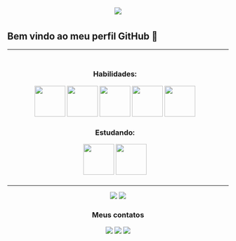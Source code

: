 <h1 align="center">
    <img src="https://readme-typing-svg.herokuapp.com/?font=Righteous&size=55&center=true&vCenter=true&width=600&height=70&duration=2000&lines=;Olá+bem+vindo+👋;ao+meu+GitHub+!;&color=32CD32" /> 
</h1>
<h2> Bem vindo ao meu perfil GitHub 👋 </h2>
                                                                                                                
<table border="0" cellspacing="0" cellpadding="0" >
  <tr>
    <td width="700px">
     <div>
      <div class="Habilidades" align="center">
      <h3 align="center" >Habilidades:</h1>
     <img class="icon_Java" loading="lazy" src="https://cdn.jsdelivr.net/gh/devicons/devicon/icons/java/java-original.svg" width="70" height="70"/> <img class="icon_Linux" loading="lazy" src="https://cdn.jsdelivr.net/gh/devicons/devicon/icons/linux/linux-original.svg" width="70" height="70"/>  <img class="icon_Python" src="https://cdn.jsdelivr.net/gh/devicons/devicon@latest/icons/python/python-original-wordmark.svg" width="70" height="70" /> <img src="https://cdn.jsdelivr.net/gh/devicons/devicon@latest/icons/html5/html5-original-wordmark.svg" width="70" height="70" /> <img src="https://cdn.jsdelivr.net/gh/devicons/devicon@latest/icons/css3/css3-original-wordmark.svg" width="70" height="70" />
     </div>
      <div class="estudando" align="center">
      <h3 align="center" >Estudando:</h2>
      <img src="https://cdn.jsdelivr.net/gh/devicons/devicon@latest/icons/javascript/javascript-original.svg" width="70" height="70" align="center" /> <img src="https://cdn.jsdelivr.net/gh/devicons/devicon@latest/icons/mysql/mysql-original-wordmark.svg" align="center" width="70" height="70"/>  
     </div>
     </div>
    </td>
    <td>
      <img src="Spongerbob%20Programming.gif" alt="drawing" width="400" height="300" /> 
    </td>
  </tr>
</table>
<div align="center">
<img loading="lazy" height="180em" src="https://github-readme-stats.vercel.app/api/top-langs/?username=gustavodovale&layout=compact&langs_count=7&theme=dracula"/> <img loading="lazy" height="180em" src="https://github-readme-stats.vercel.app/api?username=gustavodovale&show_icons=true&theme=dracula&include_all_commits=true&count_private=true"/>
</div>


<div class="contatos" align="center">
<h3>Meus contatos</h3>
<a href="https://instagram.com/seu-usuário-instagram-aqui" target="_blank"><img loading="lazy" src="https://img.shields.io/badge/-Instagram-%23E4405F?style=for-the-badge&logo=instagram&logoColor=white" target="_blank"></a>
<a href = "mailto:contato@seu-usuário-aqui"><img loading="lazy" src="https://img.shields.io/badge/Gmail-D14836?style=for-the-badge&logo=gmail&logoColor=white" target="_blank"></a>
<a href="https://www.linkedin.com/in/seu-usuário-linkedln-aqui" target="_blank"><img loading="lazy" src="https://img.shields.io/badge/-LinkedIn-%230077B5?style=for-the-badge&logo=linkedin&logoColor=white" target="_blank"></a>   
</div>

